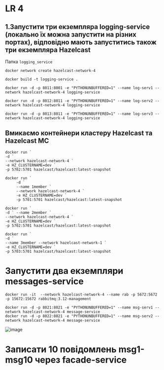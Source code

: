 # LR 4

## 1.Запустити три екземпляра logging-service (локально їх можна запустити на різних портах), відповідно мають запуститись також три екземпляра Hazelcast

Папка ```logging_service```

```
docker network create hazelcast-network-4

docker build -t logging-service .

docker run -d -p 8011:8001 -e "PYTHONUNBUFFERED=1" --name log-serv1 --network hazelcast-network-4 logging-service 

docker run -d -p 8012:8011 -e "PYTHONUNBUFFERED=1" --name log-serv2 --network hazelcast-network-4 logging-service

docker run -d -p 8013:8011 -e "PYTHONUNBUFFERED=1" --name log-serv3 --network hazelcast-network-4 logging-service
```

## Вмикаємо контейнери кластеру Hazelcast та Hazelcast MC
```
docker run `
-d `
--network hazelcast-network-4 `
-e HZ_CLUSTERNAME=dev `
-p 5702:5701 hazelcast/hazelcast:latest-snapshot

docker run `
     -d `
     --name 1member `
     --network hazelcast-network-4 `
     -e HZ_CLUSTERNAME=dev `
     -p 5701:5701 hazelcast/hazelcast:latest-snapshot

docker run `
-d ` --name 2member `
--network hazelcast-network-4 `
-e HZ_CLUSTERNAME=dev `
-p 5702:5701 hazelcast/hazelcast:latest-snapshot

docker run `
-d `
--name 3member --network hazelcast-network-1 `
-e HZ_CLUSTERNAME=dev `
-p 5703:5701 hazelcast/hazelcast:latest-snapshot
```
# Запустити два екземпляри messages-service
```
docker run -it  --network hazelcast-network-4 --name rab -p 5672:5672 -p 15672:15672 rabbitmq:3.12-management

docker run -d -p 8021:8021 -e "PYTHONUNBUFFERED=1" --name msg-serv1 --network hazelcast-network-4 message-service  
docker run -d -p 8022:8021 -e "PYTHONUNBUFFERED=1" --name msg-serv2 --network hazelcast-network-4 message-service
```

![image](https://github.com/rushpeal/DSlab/assets/47487412/83fe0421-b436-42f7-9c56-2d14ea35f170)

#  Записати 10 повідомлень msg1-msg10 через facade-service











